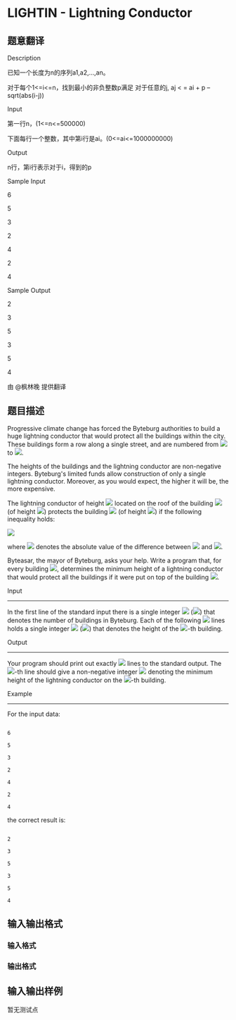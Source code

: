 # LIGHTIN - Lightning Conductor

## 题意翻译

Description

已知一个长度为n的序列a1,a2,…,an。

对于每个1<=i<=n，找到最小的非负整数p满足 对于任意的j, aj < = ai + p – sqrt(abs(i-j))

Input

第一行n，(1<=n<=500000)

下面每行一个整数，其中第i行是ai。(0<=ai<=1000000000)

Output

n行，第i行表示对于i，得到的p

Sample Input

6

5

3

2

4

2

4

Sample Output

2

3

5

3

5

4

由 @枫林晚 提供翻译

## 题目描述

Progressive climate change has forced the Byteburg authorities to build a huge lightning conductor that would protect all the buildings within the city. These buildings form a row along a single street, and are numbered from ![](https://cdn.luogu.com.cn/upload/vjudge_pic/SP9070/17e23bd9f4448274b895d37e159cb09751fdf2de.png) to ![](https://cdn.luogu.com.cn/upload/vjudge_pic/SP9070/169265ff2535c9e3f13c7674d3e988cc0267cb40.png).

The heights of the buildings and the lightning conductor are non-negative integers. Byteburg's limited funds allow construction of only a single lightning conductor. Moreover, as you would expect, the higher it will be, the more expensive.

The lightning conductor of height ![](https://cdn.luogu.com.cn/upload/vjudge_pic/SP9070/67c86636710472fd55153ecc9149909d188e69bd.png) located on the roof of the building ![](https://cdn.luogu.com.cn/upload/vjudge_pic/SP9070/af121dc60b0f474c5ebf06392d630180cf0b86f7.png) (of height ![](https://cdn.luogu.com.cn/upload/vjudge_pic/SP9070/cb6e11da1ecb979beea9b15972a6727ba1d2adaf.png)) protects the building ![](https://cdn.luogu.com.cn/upload/vjudge_pic/SP9070/9abe23f8a6558829180116605bad3d08b1aa9c43.png) (of height ![](https://cdn.luogu.com.cn/upload/vjudge_pic/SP9070/f199ed28b22b7088d85b510ea9863ae25ee78c48.png)) if the following inequality holds:

![](https://cdn.luogu.com.cn/upload/vjudge_pic/SP9070/1a406958d9cd57e472067c35e20b59b7556db88b.png)

where ![](https://cdn.luogu.com.cn/upload/vjudge_pic/SP9070/7cb601d9536bb3564d3928b6fc706600350d568f.png) denotes the absolute value of the difference between ![](https://cdn.luogu.com.cn/upload/vjudge_pic/SP9070/af121dc60b0f474c5ebf06392d630180cf0b86f7.png) and ![](https://cdn.luogu.com.cn/upload/vjudge_pic/SP9070/9abe23f8a6558829180116605bad3d08b1aa9c43.png).

Byteasar, the mayor of Byteburg, asks your help. Write a program that, for every building ![](https://cdn.luogu.com.cn/upload/vjudge_pic/SP9070/af121dc60b0f474c5ebf06392d630180cf0b86f7.png), determines the minimum height of a lightning conductor that would protect all the buildings if it were put on top of the building ![](https://cdn.luogu.com.cn/upload/vjudge_pic/SP9070/af121dc60b0f474c5ebf06392d630180cf0b86f7.png).

Input

-----

In the first line of the standard input there is a single integer ![](https://cdn.luogu.com.cn/upload/vjudge_pic/SP9070/169265ff2535c9e3f13c7674d3e988cc0267cb40.png) (![](https://cdn.luogu.com.cn/upload/vjudge_pic/SP9070/189daf92c94d3bb53ae2da1a16af4dcdf098edba.png)) that denotes the number of buildings in Byteburg. Each of the following ![](https://cdn.luogu.com.cn/upload/vjudge_pic/SP9070/169265ff2535c9e3f13c7674d3e988cc0267cb40.png) lines holds a single integer ![](https://cdn.luogu.com.cn/upload/vjudge_pic/SP9070/cb6e11da1ecb979beea9b15972a6727ba1d2adaf.png) (![](https://cdn.luogu.com.cn/upload/vjudge_pic/SP9070/6dbdc8ddc0dbe8431e503a25359fbedb291fa0f3.png)) that denotes the height of the ![](https://cdn.luogu.com.cn/upload/vjudge_pic/SP9070/af121dc60b0f474c5ebf06392d630180cf0b86f7.png)-th building.

Output

------

Your program should print out exactly ![](https://cdn.luogu.com.cn/upload/vjudge_pic/SP9070/169265ff2535c9e3f13c7674d3e988cc0267cb40.png) lines to the standard output. The ![](https://cdn.luogu.com.cn/upload/vjudge_pic/SP9070/af121dc60b0f474c5ebf06392d630180cf0b86f7.png)-th line should give a non-negative integer ![](https://cdn.luogu.com.cn/upload/vjudge_pic/SP9070/b8d6419fb1914bbda9deeabc8c8eeca40e117c89.png) denoting the minimum height of the lightning conductor on the ![](https://cdn.luogu.com.cn/upload/vjudge_pic/SP9070/af121dc60b0f474c5ebf06392d630180cf0b86f7.png)-th building.

Example

-------

For the input data:

```

6

5

3

2

4

2

4

```

the correct result is:

```

2

3

5

3

5

4

```

## 输入输出格式

### 输入格式

### 输出格式

## 输入输出样例

暂无测试点

